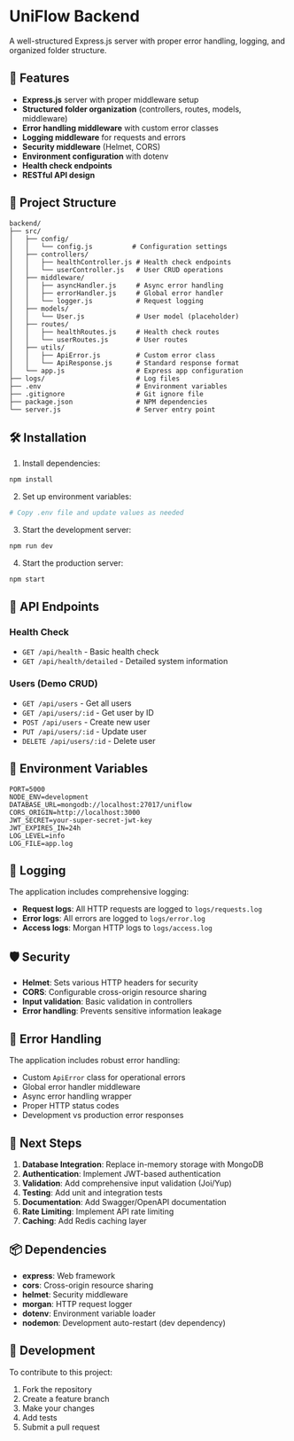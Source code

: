 # UniFlow Backend

A well-structured Express.js server with proper error handling, logging, and organized folder structure.

## 🚀 Features

- **Express.js** server with proper middleware setup
- **Structured folder organization** (controllers, routes, models, middleware)
- **Error handling middleware** with custom error classes
- **Logging middleware** for requests and errors
- **Security middleware** (Helmet, CORS)
- **Environment configuration** with dotenv
- **Health check endpoints**
- **RESTful API design**

## 📁 Project Structure

```
backend/
├── src/
│   ├── config/
│   │   └── config.js          # Configuration settings
│   ├── controllers/
│   │   ├── healthController.js # Health check endpoints
│   │   └── userController.js   # User CRUD operations
│   ├── middleware/
│   │   ├── asyncHandler.js     # Async error handling
│   │   ├── errorHandler.js     # Global error handler
│   │   └── logger.js           # Request logging
│   ├── models/
│   │   └── User.js             # User model (placeholder)
│   ├── routes/
│   │   ├── healthRoutes.js     # Health check routes
│   │   └── userRoutes.js       # User routes
│   ├── utils/
│   │   ├── ApiError.js         # Custom error class
│   │   └── ApiResponse.js      # Standard response format
│   └── app.js                  # Express app configuration
├── logs/                       # Log files
├── .env                        # Environment variables
├── .gitignore                  # Git ignore file
├── package.json                # NPM dependencies
└── server.js                   # Server entry point
```

## 🛠️ Installation

1. Install dependencies:
```bash
npm install
```

2. Set up environment variables:
```bash
# Copy .env file and update values as needed
```

3. Start the development server:
```bash
npm run dev
```

4. Start the production server:
```bash
npm start
```

## 📡 API Endpoints

### Health Check
- `GET /api/health` - Basic health check
- `GET /api/health/detailed` - Detailed system information

### Users (Demo CRUD)
- `GET /api/users` - Get all users
- `GET /api/users/:id` - Get user by ID
- `POST /api/users` - Create new user
- `PUT /api/users/:id` - Update user
- `DELETE /api/users/:id` - Delete user

## 🔧 Environment Variables

```env
PORT=5000
NODE_ENV=development
DATABASE_URL=mongodb://localhost:27017/uniflow
CORS_ORIGIN=http://localhost:3000
JWT_SECRET=your-super-secret-jwt-key
JWT_EXPIRES_IN=24h
LOG_LEVEL=info
LOG_FILE=app.log
```

## 📝 Logging

The application includes comprehensive logging:
- **Request logs**: All HTTP requests are logged to `logs/requests.log`
- **Error logs**: All errors are logged to `logs/error.log`
- **Access logs**: Morgan HTTP logs to `logs/access.log`

## 🛡️ Security

- **Helmet**: Sets various HTTP headers for security
- **CORS**: Configurable cross-origin resource sharing
- **Input validation**: Basic validation in controllers
- **Error handling**: Prevents sensitive information leakage

## 🚦 Error Handling

The application includes robust error handling:
- Custom `ApiError` class for operational errors
- Global error handler middleware
- Async error handling wrapper
- Proper HTTP status codes
- Development vs production error responses

## 🔄 Next Steps

1. **Database Integration**: Replace in-memory storage with MongoDB
2. **Authentication**: Implement JWT-based authentication
3. **Validation**: Add comprehensive input validation (Joi/Yup)
4. **Testing**: Add unit and integration tests
5. **Documentation**: Add Swagger/OpenAPI documentation
6. **Rate Limiting**: Implement API rate limiting
7. **Caching**: Add Redis caching layer

## 📦 Dependencies

- **express**: Web framework
- **cors**: Cross-origin resource sharing
- **helmet**: Security middleware
- **morgan**: HTTP request logger
- **dotenv**: Environment variable loader
- **nodemon**: Development auto-restart (dev dependency)

## 🤝 Development

To contribute to this project:

1. Fork the repository
2. Create a feature branch
3. Make your changes
4. Add tests
5. Submit a pull request
